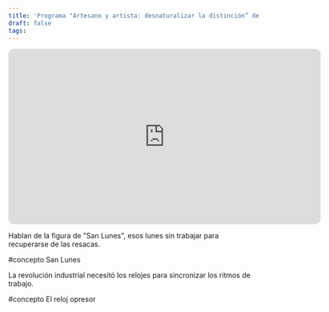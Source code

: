 ```yaml
---
title: 'Programa "Artesano y artista: desnaturalizar la distinción” de Punzadas sonoras'
draft: false
tags:
---
```

<iframe style="border-radius:12px" src="https://open.spotify.com/embed/episode/31Gyo1m9R4moZBfcHFkucy/video?utm_source=generator" width="624" height="351" frameBorder="0" allowfullscreen="" allow="autoplay; clipboard-write; encrypted-media; fullscreen; picture-in-picture" loading="lazy"></iframe>

Hablan de la figura de "San Lunes", esos lunes sin trabajar para recuperarse de las resacas.

#concepto San Lunes

La revolución industrial necesitó los relojes para sincronizar los ritmos de trabajo.

#concepto El reloj opresor